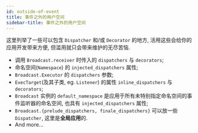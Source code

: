 ```yaml
---
id: outside-of-event
title: 事件之外的用户空间
sidebar-title: 事件之外的用户空间
---
```


这里列举了一些可以包含 `Dispatcher` 和/或 `Decorator` 的地方, 活用这些会给你的应用开发带来方便, 但滥用就只会带来维护的无尽苦恼.

 - 调用 `Broadcast.receiver` 时传入的 `dispatchers` 与 `decorators`;
 - 命名空间(`Namespace`) 的 `injected_dispatchers` 属性;
 - `Broadcast.Executor` 的 `dispatchers` 参数;
 - `ExecTarget`(及其子类, eg. `Listener`) 的属性 `inline_dispatchers` 与 `decorators`;
 - `Broadcast` 实例的 `default_namespace` 是应用于所有未特别指定命名空间的事件监听器的命名空间, 也具有 `injected_dispatchers` 属性;
 - `Broadcast.{prelude_dispatchers, finale_dispatchers}` 可以放一些 `Dispatcher`, 这里是**全局应用**的.
 - And more...